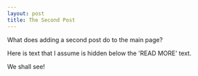 ```yaml
---
layout: post
title: The Second Post
---
```


What does adding a second post do to the main page? 



Here is text that I assume is hidden below the 'READ MORE' text.

We shall see! 
